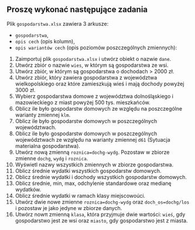 ## Proszę wykonać następujące zadania

Plik `gospodarstwa.xlsx` zawiera 3 arkusze: 

+ `gospodarstwa`, 
+ `opis cech` (opis kolumn), 
+ `opis wariantów cech` (opis poziomów poszczególnych zmiennych):

1.  Zaimportuj plik `gospodarstwa.xlsx` i utwórz obiekt o nazwie `dane`.
2.  Utwórz zbiór o nazwie `wies`, w którym są gospodarstwa ze wsi.
3.  Utwórz zbiór, w którym są gospodarstwa o dochodach > 2000 zł.
4.  Utwórz zbiór, który zawiera gospodarstwa z województwa wielkopolskiego oraz które zamieszkują wieś i mają dochody powyżej 3000 zł.
5.  Wybierz gospodarstwa domowe z województwa dolnośląskiego i mazowieckiego z miast powyżej 500 tys. mieszkańców.
6.  Oblicz ile było gospodarstw domowych ze względu na poszczególne warianty zmiennej `klm`.
7.  Oblicz ile było gospodarstw domowych w poszczególnych województwach.
8.  Oblicz ile było gospodarstw domowych w poszczególnych województwach ze względu na warianty zmiennej `d61` (Sytuacja materialna gospodarstwa).
9. Utwórz nową zmienną `roznica=dochg-wydg`. Pozostaw w zbiorze zmienne `dochg`, `wydg` i `roznica`.
10. Wyświetl nazwy wszystkich zmiennych w zbiorze gospodarstwa.
11. Oblicz średnie wydatki wszystkich gospodarstw domowych.
12. Oblicz średnie wydatki i dochody wszystkich gospodarstw domowych.
13. Oblicz średnie, min, max, odchylenie standardowe oraz medianę wydatków.
14. Oblicz średnie wydatki w ramach klasy miejscowoúci.
15. Utwórz dwie nowe zmienne `roznica=dochg-wydg` oraz `doch_os=dochg/los` i pozostaw je jako jedyne w zbiorze danych.
16. Utwórz nowπ zmienną `klasa`, która przyjmuje dwie wartości: `wieś`, gdy gospodarstwo jest ze wsi oraz `miasto`, gdy gospodarstwo jest z miasta.


